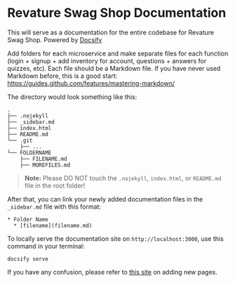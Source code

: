 # Revature Swag Shop Documentation

This will serve as a documentation for the entire codebase for Revature Swag Shop. Powered by [Docsify](https://docsify.js.org/)

Add folders for each microservice and make separate files for each function (login + signup + add inventory for account, questions + answers for quizzes, etc). Each file should be a Markdown file. If you have never used Markdown before, this is a good start: https://guides.github.com/features/mastering-markdown/

The directory would look something like this:
```
.
├── .nojekyll
├── _sidebar.md
├── index.html
├── README.md
└── .git
    ├── ...
└── FOLDERNAME
    ├── FILENAME.md
    ├── MOREFILES.md
```
> **Note:** Please DO NOT touch the `.nojekyll`, `index.html`, or `README.md` file in the root folder!

After that, you can link your newly added documentation files in the `_sidebar.md` file with this format:
```
* Folder Name
  * [filename](filename.md)
``` 

To locally serve the documentation site on `http://localhost:3000`, use this command in your terminal:
```
docsify serve
```

If you have any confusion, please refer to [this site](https://docsify.js.org/#/more-pages) on adding new pages.
